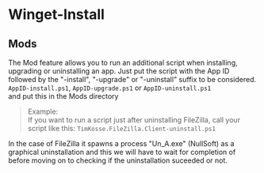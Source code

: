 # Winget-Install

## Mods

The Mod feature allows you to run an additional script when installing, upgrading or uninstalling an app.
Just put the script with the App ID followed by the "-install", "-upgrade" or "-uninstall" suffix to be considered.  
`AppID-install.ps1`, `AppID-upgrade.ps1` or `AppID-uninstall.ps1`  
and put this in the Mods directory  
> Example:  
> If you want to run a script just after uninstalling FileZilla, call your script like this:
> `TimKosse.FileZilla.Client-uninstall.ps1`

In the case of FileZilla it spawns a process "Un_A.exe" (NullSoft) as a graphical uninstallation and this we will have to wait for completion of before moving on to checking if the uninstallation suceeded or not.
